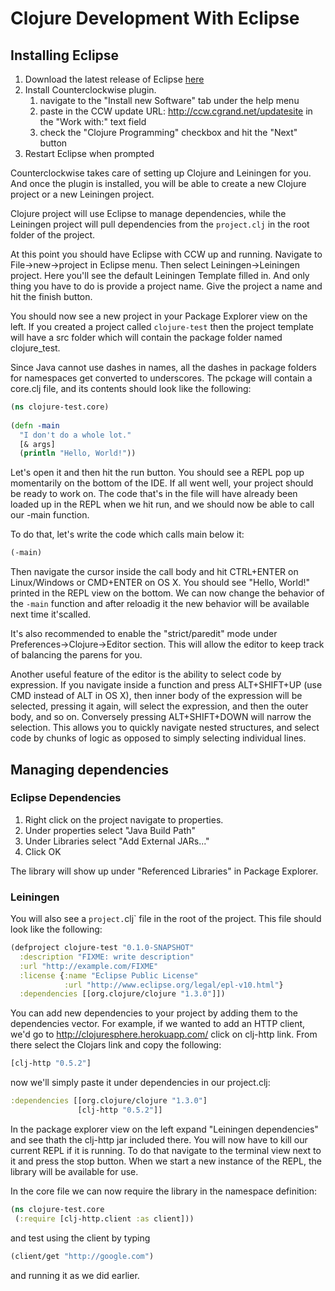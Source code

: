 # Clojure Development With Eclipse

## Installing Eclipse

1. Download the latest release of Eclipse [here](http://www.eclipse.org/downloads/packages/eclipse-ide-java-developers/junor)
2. Install Counterclockwise plugin.
   1. navigate to the "Install new Software" tab under the help menu
   2. paste in the CCW update URL: http://ccw.cgrand.net/updatesite in the "Work with:" text field
   3. check the "Clojure Programming" checkbox and hit the "Next" button
3. Restart Eclipse when prompted

Counterclockwise takes care of setting up Clojure and Leiningen for you. And once the plugin is installed, you will be 
able to create a new Clojure project or a new Leiningen project. 

Clojure project will use Eclipse to manage dependencies, while the Leiningen project will pull dependencies from the
`project.clj` in the root folder of the project.

At this point you should have Eclipse with CCW up and running. Navigate to File->new->project in Eclipse menu. 
Then select Leiningen->Leiningen project. Here you'll see the default Leiningen Template filled in. 
And only thing you have to do is provide a project name. Give the project a name and hit the finish button.

You should now see a new project in your Package Explorer view on the left. If you created a project called 
`clojure-test` then the project template will have a src folder which will contain the package folder named clojure_test.

Since Java cannot use dashes in names, all the dashes in package folders for namespaces get converted to underscores. 
The pckage will contain a core.clj file, and its contents should look like the following:

```clojure
(ns clojure-test.core)
 
(defn -main
  "I don't do a whole lot."
  [& args]
  (println "Hello, World!"))
```

Let's open it and then hit the run button. You should see a REPL pop up momentarily on the bottom of the IDE. 
If all went well, your project should be ready to work on. The code that's in the file will have already been 
loaded up in the REPL when we hit run, and we should now be able to call our -main function.

To do that, let's write the code which calls main below it:

```clojure
(-main)
```

Then navigate the cursor inside the call body and hit CTRL+ENTER on Linux/Windows or CMD+ENTER on OS X. 
You should see "Hello, World!" printed in the REPL view on the bottom. We can now change the behavior of the 
`-main` function and after reloadig it the new behavior will be available next time it'scalled.

It's also recommended to enable the "strict/paredit" mode under Preferences->Clojure->Editor section. 
This will allow the editor to keep track of balancing the parens for you. 

Another useful feature of the editor is the ability to select code by expression. 
If you navigate inside a function and press ALT+SHIFT+UP (use CMD instead of ALT in OS X), then inner 
body of the expression will be selected, pressing it again, will select the expression, and then the outer body, 
and so on. Conversely pressing ALT+SHIFT+DOWN will narrow the selection. This allows you to quickly navigate nested 
structures, and select code by chunks of logic as opposed to simply selecting individual lines.

## Managing dependencies

### Eclipse Dependencies

1. Right click on the project navigate to properties. 
2. Under properties select "Java Build Path"
3. Under Libraries select "Add External JARs..."
4. Click OK

The library will show up under "Referenced Libraries" in Package Explorer.

### Leiningen

You will also see a `project.`clj` file in the root of the project. This file should look like the following:

```clojure
(defproject clojure-test "0.1.0-SNAPSHOT"
  :description "FIXME: write description"
  :url "http://example.com/FIXME"
  :license {:name "Eclipse Public License"
            :url "http://www.eclipse.org/legal/epl-v10.html"}
  :dependencies [[org.clojure/clojure "1.3.0"]])
```

You can add new dependencies to your project by adding them to the dependencies vector. 
For example, if we wanted to add an HTTP client, we'd go to http://clojuresphere.herokuapp.com/ click on clj-http link. 
From there select the Clojars link and copy the following:

```clojure
[clj-http "0.5.2"]
```

now we'll simply paste it under dependencies in our project.clj:

```clojure
:dependencies [[org.clojure/clojure "1.3.0"]
               [clj-http "0.5.2"]]
```

In the package explorer view on the left expand "Leiningen dependencies" 
and see thath the clj-http jar included there. You will now have to kill our current REPL
if it is running. To do that navigate to the terminal view next to it and press the stop button. 
When we start a new instance of the REPL, the library will be available for use. 

In the core file we can now require the library in the namespace definition:

```clojure
(ns clojure-test.core
 (:require [clj-http.client :as client]))
```

and test using the client by typing

```clojure
(client/get "http://google.com")
```

and running it as we did earlier.